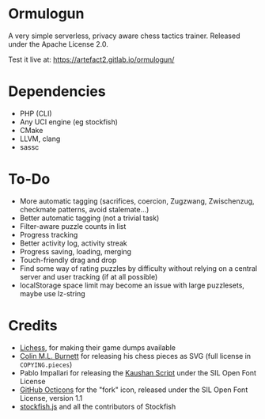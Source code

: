Ormulogun
=========

A very simple serverless, privacy aware chess tactics
trainer. Released under the Apache License 2.0.

Test it live at: <https://artefact2.gitlab.io/ormulogun/>

Dependencies
============

* PHP (CLI)
* Any UCI engine (eg stockfish)
* CMake
* LLVM, clang
* sassc

To-Do
=====

* More automatic tagging (sacrifices, coercion, Zugzwang, Zwischenzug, checkmate patterns, avoid stalemate...)
* Better automatic tagging (not a trivial task)
* Filter-aware puzzle counts in list
* Progress tracking
* Better activity log, activity streak
* Progress saving, loading, merging
* Touch-friendly drag and drop
* Find some way of rating puzzles by difficulty without relying on a central server and user tracking (if at all possible)
* localStorage space limit may become an issue with large puzzlesets, maybe use lz-string

Credits
=======

* [Lichess](https://lichess.org/), for making their game dumps available
* [Colin M.L. Burnett](https://en.wikipedia.org/wiki/User:Cburnett) for releasing his chess pieces as SVG (full license in `COPYING.pieces`)
* Pablo Impallari for releasing the [Kaushan Script](https://fontlibrary.org/en/font/kaushan-script) under the SIL Open Font License
* [GitHub Octicons](https://octicons.github.com/) for the "fork" icon, released under the SIL Open Font License, version 1.1
* [stockfish.js](https://github.com/niklasf/stockfish.js) and all the contributors of Stockfish

